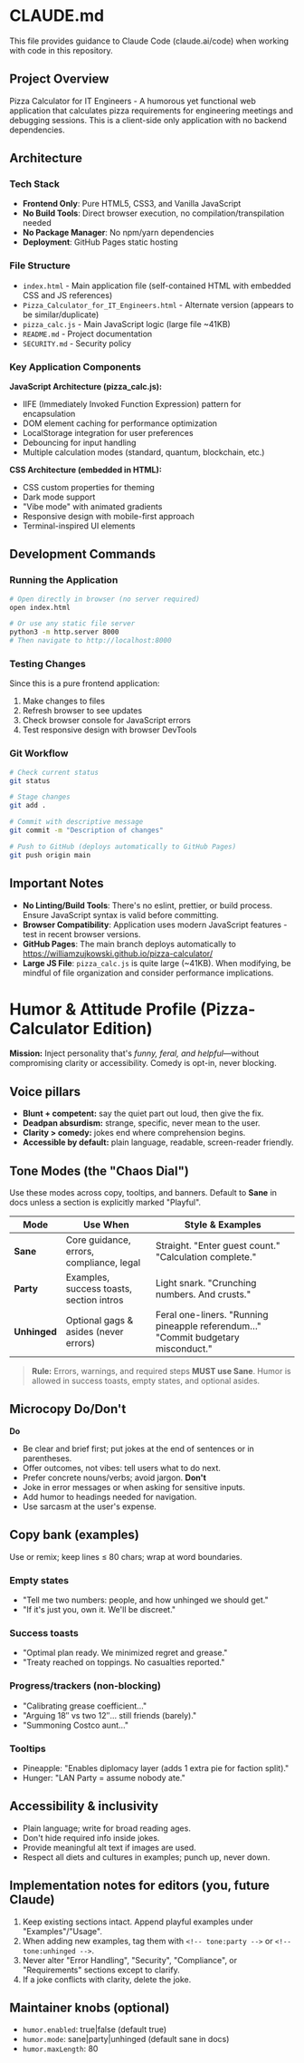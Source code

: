 # CLAUDE.md

This file provides guidance to Claude Code (claude.ai/code) when working with code in this repository.

## Project Overview

Pizza Calculator for IT Engineers - A humorous yet functional web application that calculates pizza requirements for engineering meetings and debugging sessions. This is a client-side only application with no backend dependencies.

## Architecture

### Tech Stack
- **Frontend Only**: Pure HTML5, CSS3, and Vanilla JavaScript
- **No Build Tools**: Direct browser execution, no compilation/transpilation needed
- **No Package Manager**: No npm/yarn dependencies
- **Deployment**: GitHub Pages static hosting

### File Structure
- `index.html` - Main application file (self-contained HTML with embedded CSS and JS references)
- `Pizza_Calculator_for_IT_Engineers.html` - Alternate version (appears to be similar/duplicate)
- `pizza_calc.js` - Main JavaScript logic (large file ~41KB)
- `README.md` - Project documentation
- `SECURITY.md` - Security policy

### Key Application Components

**JavaScript Architecture (pizza_calc.js):**
- IIFE (Immediately Invoked Function Expression) pattern for encapsulation
- DOM element caching for performance optimization
- LocalStorage integration for user preferences
- Debouncing for input handling
- Multiple calculation modes (standard, quantum, blockchain, etc.)

**CSS Architecture (embedded in HTML):**
- CSS custom properties for theming
- Dark mode support
- "Vibe mode" with animated gradients
- Responsive design with mobile-first approach
- Terminal-inspired UI elements

## Development Commands

### Running the Application
```bash
# Open directly in browser (no server required)
open index.html

# Or use any static file server
python3 -m http.server 8000
# Then navigate to http://localhost:8000
```

### Testing Changes
Since this is a pure frontend application:
1. Make changes to files
2. Refresh browser to see updates
3. Check browser console for JavaScript errors
4. Test responsive design with browser DevTools

### Git Workflow
```bash
# Check current status
git status

# Stage changes
git add .

# Commit with descriptive message
git commit -m "Description of changes"

# Push to GitHub (deploys automatically to GitHub Pages)
git push origin main
```

## Important Notes

- **No Linting/Build Tools**: There's no eslint, prettier, or build process. Ensure JavaScript syntax is valid before committing.
- **Browser Compatibility**: Application uses modern JavaScript features - test in recent browser versions.
- **GitHub Pages**: The main branch deploys automatically to https://williamzujkowski.github.io/pizza-calculator/
- **Large JS File**: `pizza_calc.js` is quite large (~41KB). When modifying, be mindful of file organization and consider performance implications.

<!-- START: HUMOR-AND-ATTITUDE-PROFILE v1 -->
# Humor & Attitude Profile (Pizza-Calculator Edition)

**Mission:** Inject personality that's *funny, feral, and helpful*—without compromising clarity or accessibility. Comedy is opt-in, never blocking.

## Voice pillars
- **Blunt + competent:** say the quiet part out loud, then give the fix.
- **Deadpan absurdism:** strange, specific, never mean to the user.
- **Clarity > comedy:** jokes end where comprehension begins.
- **Accessible by default:** plain language, readable, screen-reader friendly.

## Tone Modes (the "Chaos Dial")
Use these modes across copy, tooltips, and banners. Default to **Sane** in docs unless a section is explicitly marked "Playful".

| Mode       | Use When                                 | Style & Examples                                                   |
|------------|-------------------------------------------|--------------------------------------------------------------------|
| **Sane**   | Core guidance, errors, compliance, legal  | Straight. "Enter guest count." "Calculation complete."             |
| **Party**  | Examples, success toasts, section intros  | Light snark. "Crunching numbers. And crusts."                      |
| **Unhinged** | Optional gags & asides (never errors)   | Feral one-liners. "Running pineapple referendum…" "Commit budgetary misconduct." |

> **Rule:** Errors, warnings, and required steps **MUST use Sane**. Humor is allowed in success toasts, empty states, and optional asides.

## Microcopy Do/Don't
**Do**
- Be clear and brief first; put jokes at the end of sentences or in parentheses.
- Offer outcomes, not vibes: tell users what to do next.
- Prefer concrete nouns/verbs; avoid jargon.
**Don't**
- Joke in error messages or when asking for sensitive inputs.
- Add humor to headings needed for navigation.
- Use sarcasm at the user's expense.

## Copy bank (examples)
Use or remix; keep lines ≤ 80 chars; wrap at word boundaries.

### Empty states
- "Tell me two numbers: people, and how unhinged we should get."
- "If it's just you, own it. We'll be discreet."

### Success toasts
- "Optimal plan ready. We minimized regret and grease."
- "Treaty reached on toppings. No casualties reported."

### Progress/trackers (non-blocking)
- "Calibrating grease coefficient…"
- "Arguing 18″ vs two 12″… still friends (barely)."
- "Summoning Costco aunt…"

### Tooltips
- Pineapple: "Enables diplomacy layer (adds 1 extra pie for faction split)."
- Hunger: "LAN Party = assume nobody ate."

## Accessibility & inclusivity
- Plain language; write for broad reading ages.
- Don't hide required info inside jokes.
- Provide meaningful alt text if images are used.
- Respect all diets and cultures in examples; punch up, never down.

## Implementation notes for editors (you, future Claude)
1) Keep existing sections intact. Append playful examples under "Examples"/"Usage".
2) When adding new examples, tag them with `<!-- tone:party -->` or `<!-- tone:unhinged -->`.
3) Never alter "Error Handling", "Security", "Compliance", or "Requirements" sections except to clarify.
4) If a joke conflicts with clarity, delete the joke.

## Maintainer knobs (optional)
- `humor.enabled`: true|false (default true)
- `humor.mode`: sane|party|unhinged (default sane in docs)
- `humor.maxLength`: 80

<!-- END: HUMOR-AND-ATTITUDE-PROFILE v1 -->